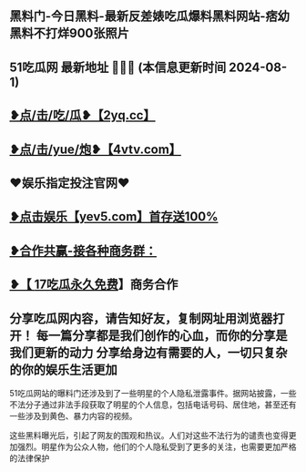 黑料门-今日黑料-最新反差婊吃瓜爆料黑料网站-痞幼黑料不打烊900张照片
 -------------------------------------
51吃瓜网 最新地址 🍉🍉🍉 (本信息更新时间 2024-08-1)
-----------------------------------------
<a href="https://2yq.cc">❥点/击/吃/瓜❥【2yq.cc】</a>
-----------------------------------------
<a href="https://4vtv.com">❥点/击/yue/炮❥【4vtv.com】</a> 
-----------------------------------------
♥️娱乐指定投注官网♥️
-----------------------------------------
<a href="https://yev5.com ">❥点击娱乐【yev5.com】首存送100%
 -------------------------------------
❥合作共赢-接各种商务群：
 -------------------------------------
❥【 <a href="https://t.me/GM_51cg1">17吃瓜永久免费</a>】商务合作
 -------------------------------------
分享吃瓜网内容，请告知好友，复制网址用浏览器打开！ 每一篇分享都是我们创作的心血，而你的分享是我们更新的动力
分享给身边有需要的人，一切只复杂的你的娱乐生活更加
 ------------------------------------
51吃瓜网站的曝料门还涉及到了一些明星的个人隐私泄露事件。据网站披露，一些不法分子通过非法手段获取了明星的个人信息，包括电话号码、居住地，甚至还有一些涉及到黄色、暴力内容的视频。

这些黑料曝光后，引起了网友的围观和热议。人们对这些不法行为的谴责也变得更加强烈。明星作为公众人物，他们的个人隐私受到了更多的关注，也需要更加严格的法律保护
